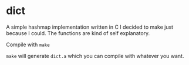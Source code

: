 dict
====

A simple hashmap implementation written in C I decided to make just because I could.
The functions are kind of self explanatory.

Compile with `make`

`make` will generate `dict.a` which you can compile with whatever you want.
